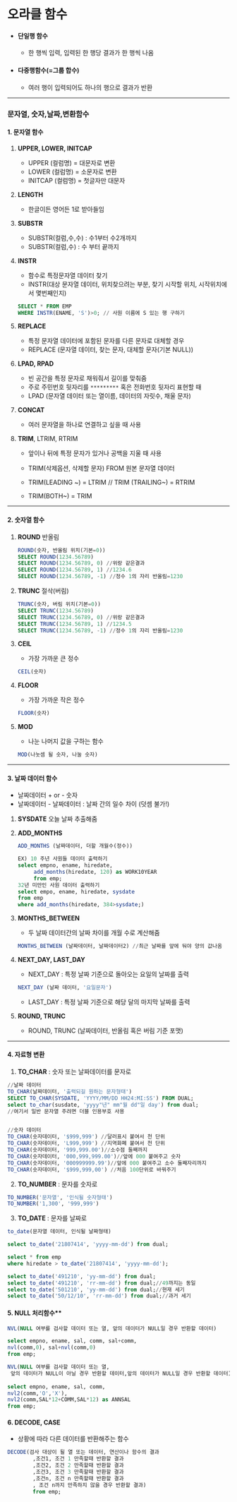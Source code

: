 # 오라클 함수

- #### 단일행 함수

  - 한 행씩 입력, 입력된 한 행당 결과가 한 행씩 나옴

- #### 다중행함수(=그룹 합수)

  - 여러 행이 입력되어도 하나의 행으로 결과가 반환

---

### 문자열, 숫자,날짜,변환함수

#### 1. 문자열 함수

1. **UPPER, LOWER, INITCAP**

   - UPPER (컬럼명) = 대문자로 변환
   - LOWER (컬럼명) = 소문자로 변환
   - INITCAP (컬럼명) = 첫글자만 대문자

2. **LENGTH**

   - 한글이든 영어든 1로 받아들임

3. **SUBSTR**

   - SUBSTR(컬럼,수,수) : 수1부터 수2개까지
   - SUBSTR(컬럼,수) : 수 부터 끝까지

4. **INSTR**

   - 함수로 특정문자열 데이터 찾기
   - INSTR(대상 문자열 데이터, 
     			위치찾으려는 부분, 
       			찾기 시작할 위치, 
       			시작위치에서 몇번째인지)

   ```sql
   SELECT * FROM EMP
   WHERE INSTR(ENAME, 'S')>0; // 사원 이름에 S 있는 행 구하기
   ```

5. **REPLACE**

   - 특정 문자열 데이터에 포함된 문자를 다른 문자로 대체할 경우
   - REPLACE (문자열 데이터, 찾는 문자, 대체할 문자(기본 NULL))

6. **LPAD, RPAD**

   - 빈 공간을 특정 문자로 채워줘서 길이를 맞춰줌
   - 주로 주민번호 뒷자리를 `*********` 혹은 전화번호 뒷자리 표현할 때
   - LPAD (문자열 데이터 또는 열이름, 데이터의 자릿수, 채울 문자)

7. **CONCAT**

   - 여러 문자열을 하나로 연결하고 싶을 때 사용

8. **TRIM**, LTRIM, RTRIM

   - 앞이나 뒤에 특정 문자가 있거나 공백을 지울 때 사용

   - TRIM(삭제옵션, 삭제할 문자) FROM  원본 문자열 데이터

   - TRIM(LEADING ~) = LTRIM // TRIM (TRAILING~) = RTRIM

   - TRIM(BOTH~) = TRIM

     

---



#### 2. 숫자열 함수

1. **ROUND** 반올림

   ```sql
   ROUND(숫자, 반올림 위치(기본=0))
   SELECT ROUND(1234.56789)
   SELECT ROUND(1234.56789, 0) //위랑 같은결과
   SELECT ROUND(1234.56789, 1) //1234.6
   SELECT ROUND(1234.56789, -1) //정수 1의 자리 반올림=1230
   ```

   

2. **TRUNC** 절삭(버림)

   ```SQL
   TRUNC(숫자, 버림 위치(기본=0))
   SELECT TRUNC(1234.56789)
   SELECT TRUNC(1234.56789, 0) //위랑 같은결과
   SELECT TRUNC(1234.56789, 1) //1234.5
   SELECT TRUNC(1234.56789, -1) //정수 1의 자리 반올림=1230
   ```

   

3. **CEIL**

   - 가장 가까운 큰 정수

   ```SQL
   CEIL(숫자)
   ```

   

4. **FLOOR**

   - 가장 가까운 작은 정수

   ```SQL
   FLOOR(숫자)
   ```

   

5. **MOD**

   - 나눈 나머지 값을 구하는 함수

   ```SQL
   MOD(나눗셈 될 숫자, 나눌 숫자)
   ```



---



#### 3. 날짜 데이터 함수

- 날짜데이터 + or - 숫자
- 날짜데이터 - 날짜데이터 : 날짜 간의 일수 차이 (덧셈 불가!)

1. **SYSDATE**  오늘 날짜 추출해줌

2. **ADD_MONTHS**

   ```sql
   ADD_MONTHS (날짜데이터, 더할 개월수(정수))
   
   EX) 10 주년 사원들 데이터 출력하기
   select empno, ename, hiredate,
   		add_months(hiredate, 120) as WORK10YEAR
   		from emp;
   32년 미만인 사원 데이터 출력하기
   select empo, ename, hiredate, sysdate
   from emp
   where add_months(hiredate, 384>sysdate;)
   ```

3. **MONTHS_BETWEEN** 

   - 두 날짜 데이터간의 날짜 차이를 개월 수로 계산해줌

   ```sql
   MONTHS_BETWEEN (날짜데이터, 날짜데이터2) //최근 날짜를 앞에 둬야 양의 값나옴
   ```

4. **NEXT_DAY, LAST_DAY**

   - NEXT_DAY : 특정 날짜 기준으로 돌아오는 요일의 날짜를 출력

   ```sql
   NEXT_DAY (날짜 데이터, '요일문자')
   ```

   - LAST_DAY : 특정 날짜 기준으로 해당 달의 마지막 날짜를 출력

5. **ROUND, TRUNC**
   
   - ROUND, TRUNC (날짜데이터, 반올림 혹은 버림 기준 포맷)



---



#### 4. 자료형 변환

1. **TO_CHAR** : 숫자 또는 날짜데이터를 문자로

```sql
//날짜 데이터
TO_CHAR(날짜데이터, '출력되길 원하는 문자형태')
SELECT TO_CHAR(SYSDATE, 'YYYY/MM/DD HH24:MI:SS') FROM DUAL;
select to_char(susdate, 'yyyy"년" mm"월 dd"일 day') from dual;
//여기서 일반 문자열 주려면 더블 인용부호 사용


//숫자 데이터
TO_CHAR(숫자데이터, '$999,999') //달러표시 붙여서 천 단위
TO_CHAR(숫자데이터, 'L999,999') //지역화폐 붙여서 천 단위
TO_CHAR(숫자데이터, '999,999.00')//소수점 둘째까지
TO_CHAR(숫자데이터, '000,999,999.00')//앞에 000 붙여주고 숫자
TO_CHAR(숫자데이터, '000999999.99')//앞에 000 붙여주고 소수 둘째자리까지
TO_CHAR(숫자데이터, '$999,999,00') //처음 100단위로 바꿔주기
```

2. **TO_NUMBER** : 문자를 숫자로

```sql
TO_NUMBER('문자열', '인식될 숫자형태')
TO_NUMBER('1,300', '999,999')
```

3. **TO_DATE** : 문자를 날짜로

```sql
to_date(문자열 데이터, 인식될 날짜형태)

select to_date('21807414', 'yyyy-mm-dd') from dual;

select * from emp
where hiredate > to_date('21807414', 'yyyy-mm-dd');

select to_date('491210', 'yy-mm-dd') from dual;
select to_date('491210', 'rr-mm-dd') from dual;//49까지는 동일
select to_date('501210', 'yy-mm-dd') from dual;//현재 세기
select to_date('50/12/10', 'rr-mm-dd') from dual;//과거 세기
```



#### 5. NULL 처리함수**

```sql
NVL(NULL 여부를 검사할 데이터 또는 열, 앞의 데이터가 NULL일 경우 반환할 데이터)

select empno, ename, sal, comm, sal+comm,
nvl(comm,0), sal+nvl(comm,0)
from emp;

NVL(NULL 여부를 검사할 데이터 또는 열,
 앞의 데이터가 NULL이 아닐 경우 반환할 데이터,앞의 데이터가 NULL일 경우 반환할 데이터)
 
select empno, ename, sal, comm, 
nvl2(comm,'O','X'), 
nvl2(comm,SAL*12+COMM,SAL*12) as ANNSAL
from emp;
```

#### 

#### 6. DECODE, CASE

- 상황에 따라 다른 데이터를 반환해주는 함수

```sql
DECODE(검사 대상이 될 열 또는 데이터, 연산이나 함수의 결과
		,조건1, 조건 1 만족할때 반환할 결과
		,조건2, 조건 2 만족할때 반환할 결과
		,조건3, 조건 3 만족할때 반환할 결과
		,조건n, 조건 n 만족할때 반환할 결과
      	, 조건 n까지 만족하지 않을 경우 반환할 결과)
		from emp;
```

